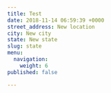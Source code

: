 ```yaml
---
title: Test
date: 2018-11-14 06:59:39 +0000
street_address: New location
city: New city
state: New state
slug: state
menu:
  navigation:
    weight: 6
published: false

---
```


